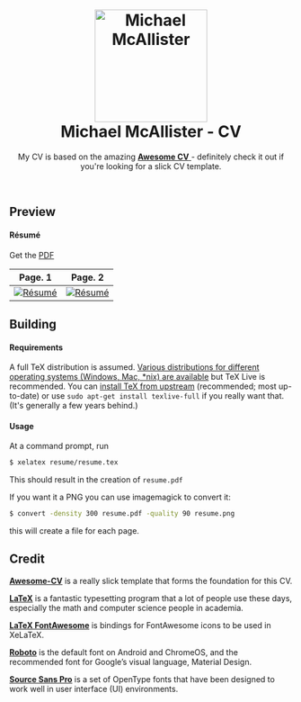 <h1 align="center">
  <a href="https://blog.skunkw0rks.io/" title="Michael McAllister">
    <img alt="Michael McAllister" src="https://www.gravatar.com/avatar/dadad03da8b24f24d6c12549f4e53e9d?s=200" width="200px" height="200px" />
  </a>
  <br />
  Michael McAllister - CV
</h1>

<p align="center">
  My CV is based on the amazing <a href="https://github.com/posquit0/Awesome-CV"> <b>Awesome CV</b> <a/> - definitely check it out if you're looking for a slick CV template.
</p>

<br />

## Preview

#### Résumé

Get the [PDF](https://github.com/michaelmcallister/CV/releases/latest/download/resume.pdf)

| Page. 1 | Page. 2 |
|:---:|:---:|
| [![Résumé](https://github.com/michaelmcallister/CV/releases/latest/download/resume-0.png)](https://github.com/michaelmcallister/CV/releases/latest/download/resume.pdf)  | [![Résumé](https://github.com/michaelmcallister/CV/releases/latest/download/resume-1.png)](https://github.com/michaelmcallister/CV/releases/latest/download/resume.pdf) |

## Building

#### Requirements

A full TeX distribution is assumed.  [Various distributions for different operating systems (Windows, Mac, \*nix) are available](http://tex.stackexchange.com/q/55437) but TeX Live is recommended.
You can [install TeX from upstream](http://tex.stackexchange.com/q/1092) (recommended; most up-to-date) or use `sudo apt-get install texlive-full` if you really want that.  (It's generally a few years behind.)

#### Usage

At a command prompt, run

```bash
$ xelatex resume/resume.tex
```

This should result in the creation of ``resume.pdf``

If you want it a PNG you can use imagemagick to convert it:

```bash
$ convert -density 300 resume.pdf -quality 90 resume.png
```

this will create a file for each page.

## Credit
[**Awesome-CV**](https://github.com/posquit0/Awesome-CV) is a really slick template that forms the foundation for this CV.

[**LaTeX**](http://www.latex-project.org) is a fantastic typesetting program that a lot of people use these days, especially the math and computer science people in academia.

[**LaTeX FontAwesome**](https://github.com/furl/latex-fontawesome) is bindings for FontAwesome icons to be used in XeLaTeX.

[**Roboto**](https://github.com/google/roboto) is the default font on Android and ChromeOS, and the recommended font for Google’s visual language, Material Design.

[**Source Sans Pro**](https://github.com/adobe-fonts/source-sans-pro) is a set of OpenType fonts that have been designed to work well in user interface (UI) environments.
